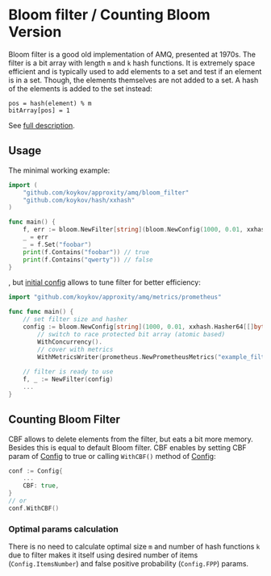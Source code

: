 # Bloom filter / Counting Bloom Version

Bloom filter is a good old implementation of AMQ, presented at 1970s. The filter is a bit array with length `m` and `k`
hash functions. It is extremely space efficient and is typically used to add elements to a set and test if an element is
in a set. Though, the elements themselves are not added to a set. A hash of the elements is added to the set instead:
```
pos = hash(element) % m
bitArray[pos] = 1
```

See [full description](https://en.wikipedia.org/wiki/Bloom_filter).

## Usage

The minimal working example:
```go
import (
    "github.com/koykov/approxity/amq/bloom_filter"
    "github.com/koykov/hash/xxhash"
)

func main() {
    f, err := bloom.NewFilter[string](bloom.NewConfig(1000, 0.01, xxhash.Hasher64[[]byte]{}))
    _ = err
    _ = f.Set("foobar")
    print(f.Contains("foobar")) // true
    print(f.Contains("qwerty")) // false
}
```
, but [initial config](config.go) allows to tune filter for better efficiency:
```go
import "github.com/koykov/approxity/amq/metrics/prometheus"

func func main() {
    // set filter size and hasher
    config := bloom.NewConfig[string](1000, 0.01, xxhash.Hasher64[[]byte]{}).
        // switch to race protected bit array (atomic based)
        WithConcurrency().
        // cover with metrics
        WithMetricsWriter(prometheus.NewPrometheusMetrics("example_filter"))
    
    // filter is ready to use
    f, _ := NewFilter(config)
    ...
}
```

## Counting Bloom Filter

CBF allows to delete elements from the filter, but eats a bit more memory. Besides this is equal to default Bloom filter.
CBF enables by setting CBF param of [Config](config.go) to true or calling `WithCBF()` method of [Config](config.go):
```go
conf := Config{
    ...
    CBF: true,
}
// or
conf.WithCBF()
```

### Optimal params calculation

There is no need to calculate optimal size `m` and number of hash functions `k` due to filter makes it itself using
desired number of items (`Config.ItemsNumber`) and false positive probability (`Config.FPP`) params.
